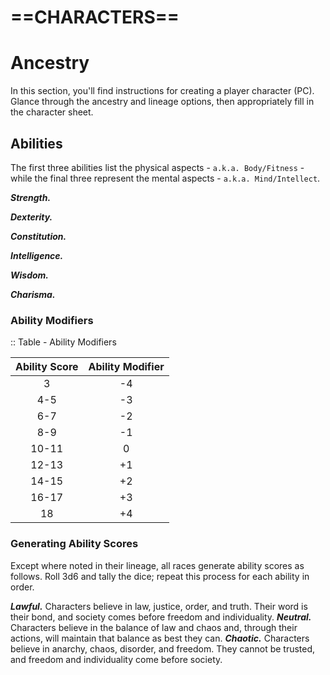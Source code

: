 # ==CHARACTERS==

# Ancestry

In this section, you'll find instructions for creating a player character (PC). Glance through the ancestry and lineage options, then appropriately fill in the character sheet.

## Abilities

The first three abilities list the physical aspects - `a.k.a. Body/Fitness` - while the final three represent the mental aspects - `a.k.a. Mind/Intellect`.

***Strength.*** <!--add copy here-->

***Dexterity.*** <!--add copy here-->

***Constitution.*** <!--add copy here-->

***Intelligence.*** <!--add copy here-->

***Wisdom.*** <!--add copy here-->

***Charisma.*** <!--add copy here-->

### Ability Modifiers

<!--add copy here-->

:: Table - Ability Modifiers

| Ability Score | Ability Modifier |
| :-----------: | :--------------: |
|       3       |        -4        |
|      4-5      |        -3        |
|      6-7      |        -2        |
|      8-9      |        -1        |
|     10-11     |        0         |
|     12-13     |        +1        |
|     14-15     |        +2        |
|     16-17     |        +3        |
|      18       |        +4        |

### Generating Ability Scores

Except where noted in their lineage, all races generate ability scores as follows. Roll 3d6 and tally the dice; repeat this process for each ability in order.

***Lawful.*** Characters believe in law, justice, order, and truth. Their word is their bond, and society comes before freedom and individuality.
***Neutral.*** Characters believe in the balance of law and chaos and, through their actions, will maintain that balance as best they can.
***Chaotic.*** Characters believe in anarchy, chaos, disorder, and freedom. They cannot be trusted, and freedom and individuality come before society.

